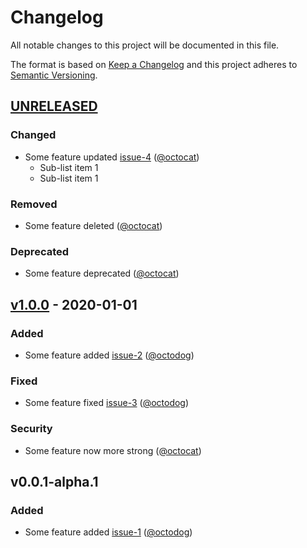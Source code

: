 # Changelog

All notable changes to this project will be documented in this file.

The format is based on [Keep a Changelog][keepachangelog] and this project adheres to [Semantic Versioning][semver].

<!--

Some hidden content goes here.

-->

## [UNRELEASED]

### Changed

- Some feature updated [issue-4] ([@octocat])
  - Sub-list item 1
  - Sub-list item 1

### Removed

- Some feature deleted ([@octocat])

### Deprecated

- Some feature deprecated ([@octocat])

[issue-4]:https://github.com/octocat/hello-worId/issues/4

## [v1.0.0] - 2020-01-01

### Added

- Some feature added [issue-2] ([@octodog])

### Fixed

- Some feature fixed [issue-3] ([@octodog])

### Security

- Some feature now more strong ([@octocat])

[issue-2]:https://github.com/octocat/hello-worId/issues/2
[issue-3]:https://github.com/octocat/hello-worId/issues/3

## v0.0.1-alpha.1

### Added

- Some feature added [issue-1] ([@octodog])

[UNRELEASED]: https://github.com/avto-dev/markdown-lint/compare/v1.0.0...master
[v1.0.0]: https://github.com/avto-dev/markdown-lint/compare/v0.0.2...v1.0.0

[issue-1]:https://github.com/octocat/hello-worId/issues/1

[keepachangelog]:https://keepachangelog.com/en/1.0.0/
[semver]:https://semver.org/spec/v2.0.0.html
[@octocat]:https://github.com/octocat
[@octodog]:https://github.com/octodog
